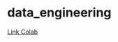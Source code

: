 # data_engineering

[Link Colab](https://colab.research.google.com/github/newfrogg/data_engineering/blob/main/data_engineering.ipynb)

